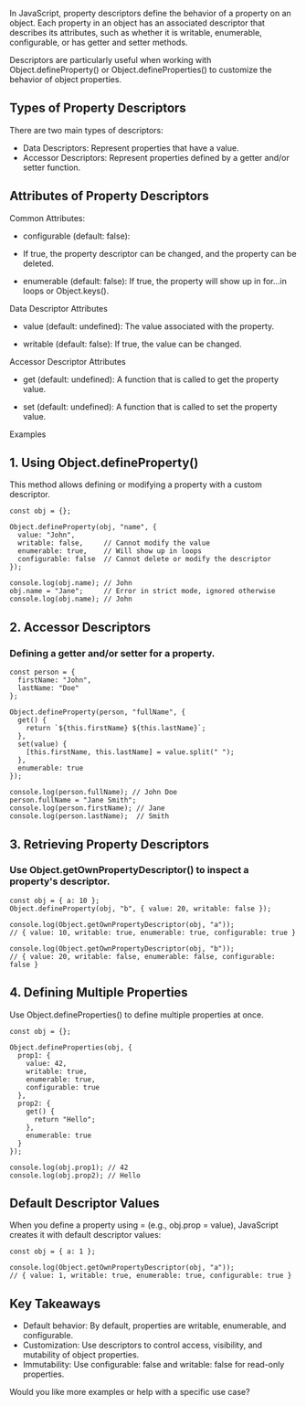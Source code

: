 In JavaScript, property descriptors define the behavior of a property on an object. Each property in an object has an associated descriptor that describes its attributes, such as whether it is writable, enumerable, configurable, or has getter and setter methods.

Descriptors are particularly useful when working with Object.defineProperty() or Object.defineProperties() to customize the behavior of object properties.

## Types of Property Descriptors
There are two main types of descriptors:

 - Data Descriptors: Represent properties that have a value.
 - Accessor Descriptors: Represent properties defined by a getter and/or setter function.

## Attributes of Property Descriptors
Common Attributes:
 - configurable (default: false):
 - If true, the property descriptor can be changed, and the property can be deleted.

 - enumerable (default: false):
If true, the property will show up in for...in loops or Object.keys().

Data Descriptor Attributes
 - value (default: undefined):
The value associated with the property.

 - writable (default: false):
If true, the value can be changed.

Accessor Descriptor Attributes
 - get (default: undefined):
A function that is called to get the property value.

 - set (default: undefined):
A function that is called to set the property value.

Examples
## 1. Using Object.defineProperty()
This method allows defining or modifying a property with a custom descriptor.
```
const obj = {};

Object.defineProperty(obj, "name", {
  value: "John",
  writable: false,     // Cannot modify the value
  enumerable: true,    // Will show up in loops
  configurable: false  // Cannot delete or modify the descriptor
});

console.log(obj.name); // John
obj.name = "Jane";     // Error in strict mode, ignored otherwise
console.log(obj.name); // John
```

## 2. Accessor Descriptors
### Defining a getter and/or setter for a property.
```
const person = {
  firstName: "John",
  lastName: "Doe"
};

Object.defineProperty(person, "fullName", {
  get() {
    return `${this.firstName} ${this.lastName}`;
  },
  set(value) {
    [this.firstName, this.lastName] = value.split(" ");
  },
  enumerable: true
});

console.log(person.fullName); // John Doe
person.fullName = "Jane Smith";
console.log(person.firstName); // Jane
console.log(person.lastName);  // Smith
```

## 3. Retrieving Property Descriptors
### Use Object.getOwnPropertyDescriptor() to inspect a property's descriptor.
```
const obj = { a: 10 };
Object.defineProperty(obj, "b", { value: 20, writable: false });

console.log(Object.getOwnPropertyDescriptor(obj, "a"));
// { value: 10, writable: true, enumerable: true, configurable: true }

console.log(Object.getOwnPropertyDescriptor(obj, "b"));
// { value: 20, writable: false, enumerable: false, configurable: false }
```

## 4. Defining Multiple Properties
Use Object.defineProperties() to define multiple properties at once.
```
const obj = {};

Object.defineProperties(obj, {
  prop1: {
    value: 42,
    writable: true,
    enumerable: true,
    configurable: true
  },
  prop2: {
    get() {
      return "Hello";
    },
    enumerable: true
  }
});

console.log(obj.prop1); // 42
console.log(obj.prop2); // Hello
```

## Default Descriptor Values
When you define a property using = (e.g., obj.prop = value), JavaScript creates it with default descriptor values:
```
const obj = { a: 1 };

console.log(Object.getOwnPropertyDescriptor(obj, "a"));
// { value: 1, writable: true, enumerable: true, configurable: true }
```

## Key Takeaways
 - Default behavior: By default, properties are writable, enumerable, and configurable.
 - Customization: Use descriptors to control access, visibility, and mutability of object properties.
 - Immutability: Use configurable: false and writable: false for read-only properties.

Would you like more examples or help with a specific use case?
